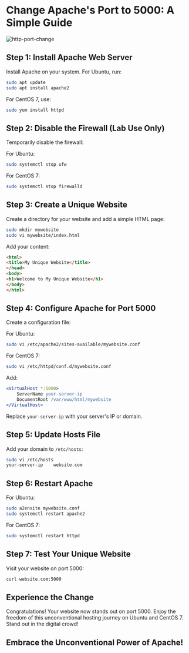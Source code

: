 # **Change Apache's Port to 5000: A Simple Guide**
![http-port-change](https://github.com/PankajPaneru/Apache-Web-Server/assets/132757802/7d1c5492-e739-43ec-9cb3-43fb12549161)

## **Step 1: Install Apache Web Server**

Install Apache on your system. For Ubuntu, run:

```bash
sudo apt update
sudo apt install apache2
```

For CentOS 7, use:

```bash
sudo yum install httpd
```

## **Step 2: Disable the Firewall (Lab Use Only)**

Temporarily disable the firewall:

For Ubuntu:

```bash
sudo systemctl stop ufw
```

For CentOS 7:

```bash
sudo systemctl stop firewalld
```

## **Step 3: Create a Unique Website**

Create a directory for your website and add a simple HTML page:

```bash
sudo mkdir mywebsite
sudo vi mywebsite/index.html
```

Add your content:

```html
<html>
<title>My Unique Website</title>
</head>
<body>
<h1>Welcome to My Unique Website</h1>
</body>
</html>
```

## **Step 4: Configure Apache for Port 5000**

Create a configuration file:

For Ubuntu:

```bash
sudo vi /etc/apache2/sites-available/mywebsite.conf
```

For CentOS 7:

```bash
sudo vi /etc/httpd/conf.d/mywebsite.conf
```

Add:

```apache
<VirtualHost *:5000>
	ServerName your-server-ip
	DocumentRoot /var/www/html/mywebsite
</VirtualHost>
```

Replace `your-server-ip` with your server's IP or domain.

## **Step 5: Update Hosts File**

Add your domain to `/etc/hosts`:

```bash
sudo vi /etc/hosts
your-server-ip    website.com
```

## **Step 6: Restart Apache**

For Ubuntu:

```bash
sudo a2ensite mywebsite.conf
sudo systemctl restart apache2
```

For CentOS 7:

```bash
sudo systemctl restart httpd
```

## **Step 7: Test Your Unique Website**

Visit your website on port 5000:

```bash
curl website.com:5000
```

## **Experience the Change**

Congratulations! Your website now stands out on port 5000. Enjoy the freedom of this unconventional hosting journey on Ubuntu and CentOS 7. Stand out in the digital crowd!

## **Embrace the Unconventional Power of Apache!**
